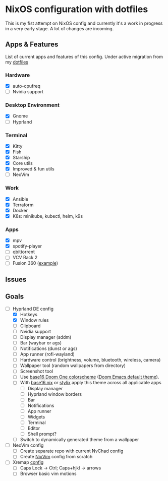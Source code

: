 # NixOS configuration with dotfiles

This is my fist attempt on NixOS config and currently it's a work in progress in a very early stage. A lot of changes are incoming.

## Apps & Features

List of current apps and features of this config.
Under active migration from my [dotfiles](https://github.com/atimofeev/dotfiles)

### Hardware

- [x] auto-cpufreq
- [ ] Nvidia support

### Desktop Environment

- [x] Gnome
- [ ] Hyprland

### Terminal

- [x] Kitty
- [x] Fish
- [x] Starship
- [x] Core utils
- [x] Improved & fun utils
- [ ] NeoVim

### Work

- [x] Ansible
- [x] Terraform
- [x] Docker
- [x] K8s: minikube, kubectl, helm, k9s

### Apps

- [x] mpv
- [x] spotify-player
- [ ] qbittorrent
- [ ] VCV Rack 2
- [ ] Fusion 360 ([example](https://github.com/mrshmllow/ryo/blob/73793e6a045a51c7be5bf1d345b6f119e18cf128/desktop/apps/fusion.nix))

## Issues

## Goals

- [ ] Hyprland DE config
  - [x] Hotkeys
  - [x] Window rules
  - [ ] Clipboard
  - [ ] Nvidia support
  - [ ] Display manager (sddm)
  - [ ] Bar (waybar or ags)
  - [ ] Notifications (dunst or ags)
  - [ ] App runner (rofi-wayland)
  - [ ] Hardware control (brightness, volume, bluetooth, wireless, camera)
  - [ ] Wallpaper tool (random wallpapers from directory)
  - [ ] Screenshot tool
  - [ ] Use [base16 Doom One colorscheme](https://github.com/MArpogaus/base16-doom/) ([Doom Emacs default theme](https://github.com/doomemacs/themes/blob/master/themes/doom-one-theme.el)).
  - [ ] With [base16.nix](https://github.com/SenchoPens/base16.nix) or [stylix](https://github.com/danth/stylix) apply this theme across all applicable apps
    - [ ] Display manager
    - [ ] Hyprland window borders
    - [ ] Bar
    - [ ] Notifications
    - [ ] App runner
    - [ ] Widgets
    - [ ] Terminal
    - [ ] Editor
    - [ ] Shell prompt?
  - [ ] Switch to dynamically generated theme from a wallpaper
- [ ] NeoVim config
  - [ ] Create separate repo with current NvChad config
  - [ ] Create [NixVim](https://github.com/nix-community/nixvim) config from scratch
- [ ] Xremap [config](https://www.youtube.com/watch?v=lyxScRCe6bE)
  - [ ] Caps Lock -> Ctrl; Caps+hjkl -> arrows
  - [ ] Browser basic vim motions
